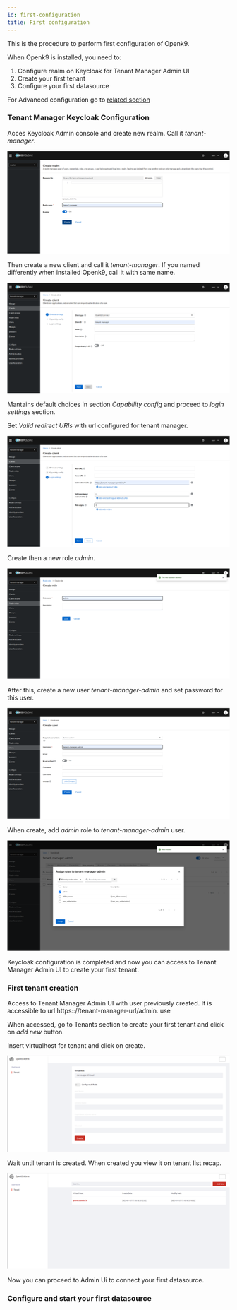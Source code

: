 ```yaml
---
id: first-configuration
title: First configuration
---
```



This is the procedure to perform first configuration of Openk9.

When Openk9 is installed, you need to:

1. Configure realm on Keycloak for Tenant Manager Admin UI
2. Create your first tenant
3. Configure your first datasource

For Advanced configuration go to [related section](./configuration/overview.md)

### Tenant Manager Keycloak Configuration

Acces Keycloak Admin console and create new realm. Call it *tenant-manager*.

![tenant-manager-create-realm](../static/img/tenant-manager-create-realm.png)

Then create a new client and call it *tenant-manager*. If you named differently when installed Openk9, call it with same name.

![create-client-tenant-manager](../static/img/create-client-tenant-manager.png)

Mantains default choices in section *Capability config* and proceed to *login settings* section.

Set *Valid redirect URIs* with url configured for tenant manager.

![login-settings-tenant-manager](../static/img/login-settings-tenant-manager.png)

Create then a new role *admin*.

![tenant-manager-new-role-admin](../static/img/tenant-manager-new-role-admin.png)

After this, create a new user *tenant-manager-admin* and set password for this user.

![tenant-manager-new-user](../static/img/tenant-manager-new-user.png)

When create, add *admin* role to *tenant-manager-admin* user.

![add-admin-role-to-tenant-manager-user](../static/img/add-admin-role-to-tenant-manager-user.png)

Keycloak configuration is completed and now you can access to Tenant Manager Admin UI to create your first tenant.

### First tenant creation

Access to Tenant Manager Admin UI with user previously created. It is accessible to url https:://tenant-manager-url/admin. use

When accessed, go to Tenants section to create your first tenant and click on *add new* button.

Insert virtualhost for tenant and click on create.

![new-tenant](../static/img/new-tenant.png)

Wait until tenant is created. When created you view it on tenant list recap.

![tenant-list](../static/img/tenant-list.png)

Now you can proceed to Admin Ui to connect your first datasource.


### Configure and start your first datasource


